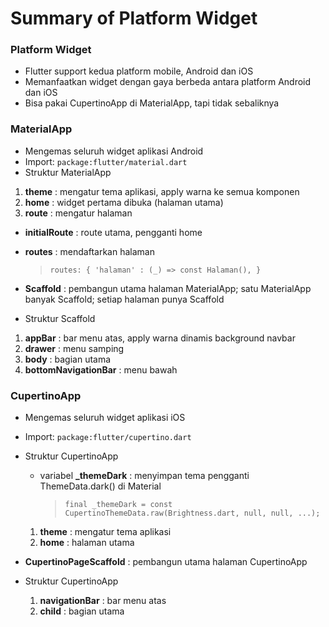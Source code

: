 # Summary of Platform Widget

### Platform Widget

- Flutter support kedua platform mobile, Android dan iOS
- Memanfaatkan widget dengan gaya berbeda antara platform Android dan iOS
- Bisa pakai CupertinoApp di MaterialApp, tapi tidak sebaliknya

### MaterialApp

- Mengemas seluruh widget aplikasi Android
- Import: `package:flutter/material.dart`
- Struktur MaterialApp

1. **theme** : mengatur tema aplikasi, apply warna ke semua komponen
2. **home** : widget pertama dibuka (halaman utama)
3. **route** : mengatur halaman

- **initialRoute** : route utama, pengganti home
- **routes** : mendaftarkan halaman

  > `routes: { 'halaman' : (_) => const Halaman(), }`

- **Scaffold** : pembangun utama halaman MaterialApp; satu MaterialApp banyak Scaffold; setiap halaman punya Scaffold
- Struktur Scaffold

1. **appBar** : bar menu atas, apply warna dinamis background navbar
2. **drawer** : menu samping
3. **body** : bagian utama
4. **bottomNavigationBar** : menu bawah

### CupertinoApp

- Mengemas seluruh widget aplikasi iOS
- Import: `package:flutter/cupertino.dart`
- Struktur CupertinoApp

  - variabel **\_themeDark** : menyimpan tema pengganti ThemeData.dark() di Material
    > `final _themeDark = const CupertinoThemeData.raw(Brightness.dart, null, null, ...);`

  1. **theme** : mengatur tema aplikasi
  2. **home** : halaman utama

- **CupertinoPageScaffold** : pembangun utama halaman CupertinoApp
- Struktur CupertinoApp
  1. **navigationBar** : bar menu atas
  2. **child** : bagian utama
